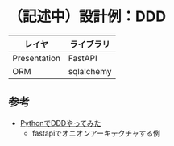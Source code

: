 # （記述中）設計例：DDD

| レイヤ       | ライブラリ |
| ------------ | ---------- |
| Presentation | FastAPI    |
| ORM          | sqlalchemy |


## 参考
- [PythonでDDDやってみた](https://techtekt.persol-career.co.jp/entry/tech/231220_02)
    - fastapiでオニオンアーキテクチャする例